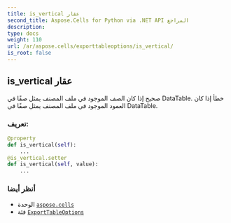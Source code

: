 ```yaml
---
title: is_vertical عقار
second_title: Aspose.Cells for Python via .NET API المراجع
description:
type: docs
weight: 110
url: /ar/aspose.cells/exporttableoptions/is_vertical/
is_root: false
---
```

##  is_vertical عقار

صحيح إذا كان الصف الموجود في ملف المصنف يمثل صفًا في DataTable. خطأ إذا كان العمود الموجود في ملف المصنف يمثل صفًا في DataTable.
###  تعريف:
```python
@property
def is_vertical(self):
    ...
@is_vertical.setter
def is_vertical(self, value):
    ...
```

###  أنظر أيضا
* الوحدة [`aspose.cells`](../../)
* فئة [`ExportTableOptions`](/cells/python-net/ar/aspose.cells/exporttableoptions)
